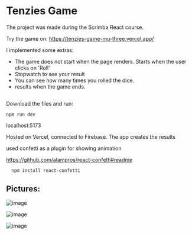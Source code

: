 # Tenzies Game
  The project was made during the Scrimba React course. 

Try the game on:
https://tenzies-game-mu-three.vercel.app/

  
I implemented some extras:
  - The game does not start when the page renders. Starts when the user clicks on 'Roll'
  - Stopwatch to see your result
  - You can see how many times you rolled the dice.
  - results when the game ends.


##

Download the files and run:
```
npm run dev
```
localhost:5173


Hosted on Vercel, connected to Firebase. 
The app creates the results




 used confetti as a plugin for showing animation
 
 https://github.com/alampros/react-confetti#readme
```
  npm install react-confetti
```





## Pictures:

![image](https://github.com/4balage4/tenzies-game/assets/115076678/8e9ffdc4-cfd5-45a4-b0e2-37373edacd5f)


![image](https://github.com/4balage4/tenzies-game/assets/115076678/78dd34d4-863d-413a-b731-ca2735d35c12)

![image](https://github.com/4balage4/tenzies-game/assets/115076678/17820325-b586-4a8a-ac24-96abde7847af)

